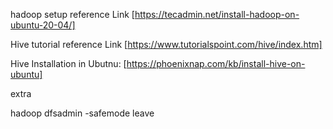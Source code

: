 

hadoop setup reference Link [https://tecadmin.net/install-hadoop-on-ubuntu-20-04/]

Hive tutorial reference Link [https://www.tutorialspoint.com/hive/index.htm]

Hive Installation in Ubutnu: [https://phoenixnap.com/kb/install-hive-on-ubuntu]


extra 

hadoop dfsadmin -safemode leave
